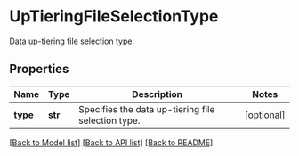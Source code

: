 # UpTieringFileSelectionType

Data up-tiering file selection type.

## Properties
Name | Type | Description | Notes
------------ | ------------- | ------------- | -------------
**type** | **str** | Specifies the data up-tiering file selection type. | [optional] 

[[Back to Model list]](../README.md#documentation-for-models) [[Back to API list]](../README.md#documentation-for-api-endpoints) [[Back to README]](../README.md)


